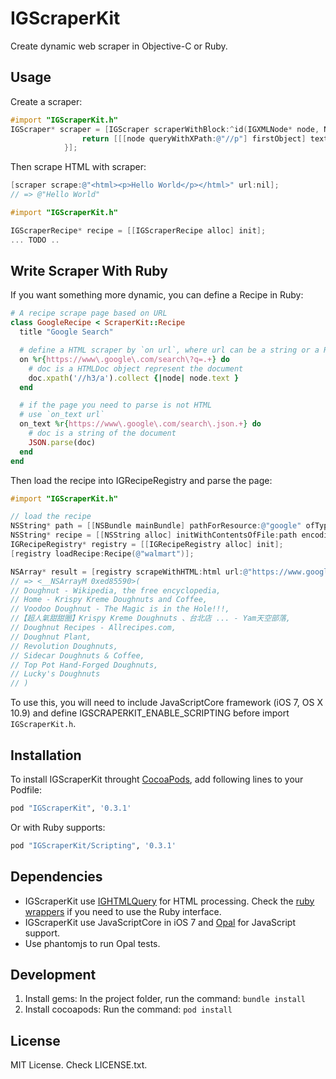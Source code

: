 # IGScraperKit

Create dynamic web scraper in Objective-C or Ruby.

## Usage

Create a scraper:

```objective-c
#import "IGScraperKit.h"
IGScraper* scraper = [IGScraper scraperWithBlock:^id(IGXMLNode* node, NSString* url) {
                return [[[node queryWithXPath:@"//p"] firstObject] text];
            }];
```

Then scrape HTML with scraper:

```objective-c
[scraper scrape:@"<html><p>Hello World</p></html>" url:nil];
// => @"Hello World"
```

```objective-c
#import "IGScraperKit.h"

IGScraperRecipe* recipe = [[IGScraperRecipe alloc] init];
... TODO ..

```

## Write Scraper With Ruby

If you want something more dynamic, you can define a Recipe in Ruby:

```ruby
# A recipe scrape page based on URL
class GoogleRecipe < ScraperKit::Recipe
  title "Google Search"

  # define a HTML scraper by `on url`, where url can be a string or a Regexp
  on %r{https://www\.google\.com/search\?q=.+} do
    # doc is a HTMLDoc object represent the document
    doc.xpath('//h3/a').collect {|node| node.text }
  end

  # if the page you need to parse is not HTML
  # use `on_text url`
  on_text %r{https://www\.google\.com/search\.json.+} do
    # doc is a string of the document
    JSON.parse(doc)
  end
end
```

Then load the recipe into IGRecipeRegistry and parse the page:
```objective-c
#import "IGScraperKit.h"

// load the recipe
NSString* path = [[NSBundle mainBundle] pathForResource:@"google" ofType:@"rb"];
NSString* recipe = [[NSString alloc] initWithContentsOfFile:path encoding:NSUTF8StringEncoding error:nil];
IGRecipeRegistry* registry = [[IGRecipeRegistry alloc] init];
[registry loadRecipe:Recipe(@"walmart")];

NSArray* result = [registry scrapeWithHTML:html url:@"https://www.google.com/search?q=doughnuts"];
// => <__NSArrayM 0xed85590>(
// Doughnut - Wikipedia, the free encyclopedia,
// Home - Krispy Kreme Doughnuts and Coffee,
// Voodoo Doughnut - The Magic is in the Hole!!!,
//【超人氣甜甜圈】Krispy Kreme Doughnuts 、台北店 ... - Yam天空部落,
// Doughnut Recipes - Allrecipes.com,
// Doughnut Plant,
// Revolution Doughnuts,
// Sidecar Doughnuts & Coffee,
// Top Pot Hand-Forged Doughnuts,
// Lucky's Doughnuts
// )

```

To use this, you will need to include JavaScriptCore framework (iOS 7, OS X 10.9) and define IGSCRAPERKIT_ENABLE_SCRIPTING before import `IGScraperKit.h`.

## Installation

To install IGScraperKit throught [CocoaPods](http://cocoapods.org/), add following lines to your Podfile:

```ruby
pod "IGScraperKit", '0.3.1'
```

Or with Ruby supports:

```ruby
pod "IGScraperKit/Scripting", '0.3.1'
```

## Dependencies

- IGScraperKit use [IGHTMLQuery](https://github.com/siuying/IGHTMLQuery) for HTML processing. Check the 
[ruby wrappers](https://github.com/siuying/IGHTMLQuery/tree/master/IGHTMLQuery/Ruby) if you
need to use the Ruby interface.
- IGScraperKit use JavaScriptCore in iOS 7 and [Opal](http://opalrb.org/) for JavaScript support.
- Use phantomjs to run Opal tests.

## Development

1. Install gems: In the project folder, run the command: ``bundle install``
2. Install cocoapods: Run the command: ``pod install``

## License

MIT License. Check LICENSE.txt.